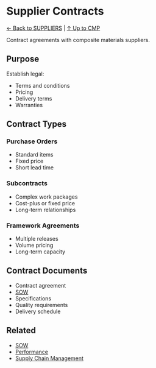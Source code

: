 # Supplier Contracts

[← Back to SUPPLIERS](../README.md) | [↑ Up to CMP](../../README.md)

Contract agreements with composite materials suppliers.

## Purpose

Establish legal:
- Terms and conditions
- Pricing
- Delivery terms
- Warranties

## Contract Types

### Purchase Orders
- Standard items
- Fixed price
- Short lead time

### Subcontracts
- Complex work packages
- Cost-plus or fixed price
- Long-term relationships

### Framework Agreements
- Multiple releases
- Volume pricing
- Long-term capacity

## Contract Documents

- Contract agreement
- [SOW](../SOW/)
- Specifications
- Quality requirements
- Delivery schedule

## Related

- [SOW](../SOW/)
- [Performance](../PERFORMANCE/)
- [Supply Chain Management](../../../../../../../../../../../../../../00-PROGRAM/SUPPLY_CHAIN/)
